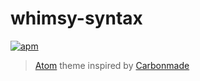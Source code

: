 # whimsy-syntax
[![apm](https://img.shields.io/apm/v/whimsy-syntax.svg)](https://atom.io/themes/whimsy-syntax)

> [Atom](https://atom.io/) theme inspired by [Carbonmade](https://carbonmade.com/)
